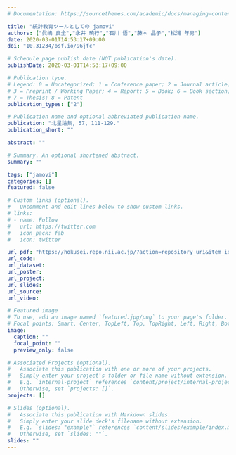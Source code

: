 ```yaml
---
# Documentation: https://sourcethemes.com/academic/docs/managing-content/

title: "統計教育ツールとしての jamovi"
authors: ["眞嶋 良全","永井 暁行","石川 悟","藤木 晶子","松浦 年男"]
date: 2020-03-01T14:53:17+09:00
doi: "10.31234/osf.io/96jfc"

# Schedule page publish date (NOT publication's date).
publishDate: 2020-03-01T14:53:17+09:00

# Publication type.
# Legend: 0 = Uncategorized; 1 = Conference paper; 2 = Journal article;
# 3 = Preprint / Working Paper; 4 = Report; 5 = Book; 6 = Book section;
# 7 = Thesis; 8 = Patent
publication_types: ["2"]

# Publication name and optional abbreviated publication name.
publication: "北星論集, 57, 111-129."
publication_short: ""

abstract: ""

# Summary. An optional shortened abstract.
summary: ""

tags: ["jamovi"]
categories: []
featured: false

# Custom links (optional).
#   Uncomment and edit lines below to show custom links.
# links:
# - name: Follow
#   url: https://twitter.com
#   icon_pack: fab
#   icon: twitter

url_pdf: "https://hokusei.repo.nii.ac.jp/?action=repository_uri&item_id=2424&file_id=45&file_no=1"
url_code:
url_dataset:
url_poster:
url_project:
url_slides:
url_source:
url_video:

# Featured image
# To use, add an image named `featured.jpg/png` to your page's folder. 
# Focal points: Smart, Center, TopLeft, Top, TopRight, Left, Right, BottomLeft, Bottom, BottomRight.
image:
  caption: ""
  focal_point: ""
  preview_only: false

# Associated Projects (optional).
#   Associate this publication with one or more of your projects.
#   Simply enter your project's folder or file name without extension.
#   E.g. `internal-project` references `content/project/internal-project/index.md`.
#   Otherwise, set `projects: []`.
projects: []

# Slides (optional).
#   Associate this publication with Markdown slides.
#   Simply enter your slide deck's filename without extension.
#   E.g. `slides: "example"` references `content/slides/example/index.md`.
#   Otherwise, set `slides: ""`.
slides: ""
---
```

